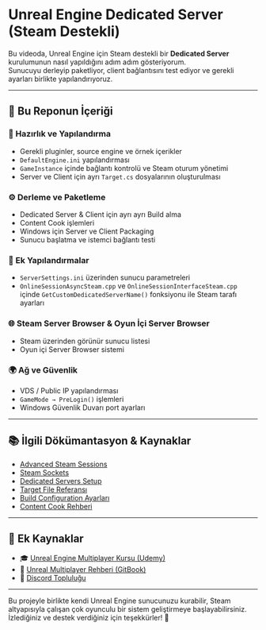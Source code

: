 # Unreal Engine Dedicated Server (Steam Destekli)

Bu videoda, Unreal Engine için Steam destekli bir **Dedicated Server** kurulumunun nasıl yapıldığını adım adım gösteriyorum.  
Sunucuyu derleyip paketliyor, client bağlantısını test ediyor ve gerekli ayarları birlikte yapılandırıyoruz.

---

## 🔧 Bu Reponun İçeriği

### 🧩 Hazırlık ve Yapılandırma
- Gerekli pluginler, source engine ve örnek içerikler
- `DefaultEngine.ini` yapılandırması
- `GameInstance` içinde bağlantı kontrolü ve Steam oturum yönetimi
- Server ve Client için ayrı `Target.cs` dosyalarının oluşturulması

### ⚙️ Derleme ve Paketleme
- Dedicated Server & Client için ayrı ayrı Build alma
- Content Cook işlemleri
- Windows için Server ve Client Packaging
- Sunucu başlatma ve istemci bağlantı testi

### 🔧 Ek Yapılandırmalar
- `ServerSettings.ini` üzerinden sunucu parametreleri
- `OnlineSessionAsyncSteam.cpp` ve `OnlineSessionInterfaceSteam.cpp` içinde `GetCustomDedicatedServerName()` fonksiyonu ile Steam tarafı ayarları

### 🌐 Steam Server Browser & Oyun İçi Server Browser
- Steam üzerinden görünür sunucu listesi
- Oyun içi Server Browser sistemi

### 🌍 Ağ ve Güvenlik
- VDS / Public IP yapılandırması
- `GameMode → PreLogin()` işlemleri
- Windows Güvenlik Duvarı port ayarları

---

## 📚 İlgili Dökümantasyon & Kaynaklar

- [Advanced Steam Sessions](https://vreue4.com/advanced-sessions-binaries)  
- [Steam Sockets](https://dev.epicgames.com/documentation/en-us/unreal-engine/using-steam-sockets-in-unreal-engine)  
- [Dedicated Servers Setup](https://dev.epicgames.com/documentation/en-us/unreal-engine/setting-up-dedicated-servers-in-unreal-engine?application_version=5.6)  
- [Target File Referansı](https://dev.epicgames.com/documentation/en-us/unreal-engine/unreal-engine-build-tool-target-reference?application_version=5.6)  
- [Build Configuration Ayarları](https://dev.epicgames.com/documentation/en-us/unreal-engine/build-configurations-reference-for-unreal-engine?application_version=5.6)  
- [Content Cook Rehberi](https://dev.epicgames.com/documentation/en-us/unreal-engine/cooking-content-in-unreal-engine?application_version=5.6)  

---

## 📘 Ek Kaynaklar

- 🎓 [Unreal Engine Multiplayer Kursu (Udemy)](https://www.udemy.com/course/unreal-engine-multiplayer-steam-ogrenin/)  
- 📖 [Unreal Multiplayer Rehberi (GitBook)](https://murattiomer.gitbook.io/unreal-engine-multiplayer-altyapisi)  
- 💬 [Discord Topluluğu](https://discord.gg/qvYAs2eKQd)

---

Bu projeyle birlikte kendi Unreal Engine sunucunuzu kurabilir, Steam altyapısıyla çalışan çok oyunculu bir sistem geliştirmeye başlayabilirsiniz.  
İzlediğiniz ve destek verdiğiniz için teşekkürler! 🙏
